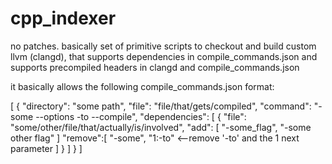 # cpp_indexer
no patches. basically set of primitive scripts to checkout and build custom llvm (clangd), that supports dependencies in compile_commands.json
and supports precompiled headers in clangd and compile_commands.json

it basically allows the following compile_commands.json format:

[
 {
   "directory": "some path",
   "file": "file/that/gets/compiled",
   "command": "-some --options -to --compile",
   "dependencies": [
       {
        "file": "some/other/file/that/actually/is/involved",
        "add": [
          "-some_flag",
          "-some other flag"
        ]
        "remove":[
           "-some",
           "1:-to" <--remove '-to' and the 1 next parameter
        ]
       }
   ]
 }
]
